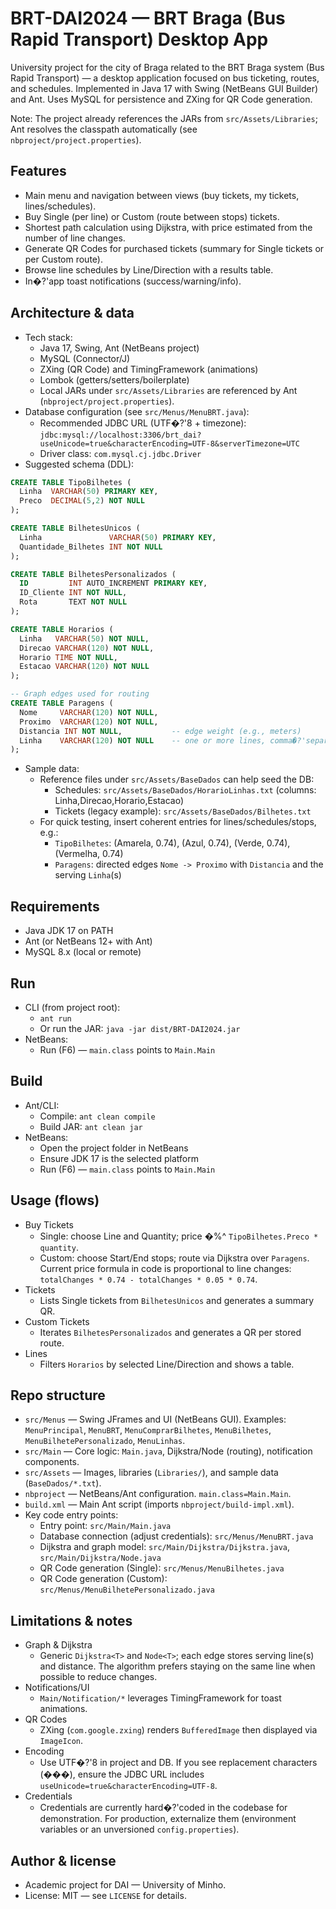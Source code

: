 # BRT-DAI2024 — BRT Braga (Bus Rapid Transport) Desktop App

University project for the city of Braga related to the BRT Braga system (Bus Rapid Transport) — a desktop application focused on bus ticketing, routes, and schedules.
Implemented in Java 17 with Swing (NetBeans GUI Builder) and Ant. Uses MySQL for persistence and ZXing for QR Code generation.

Note: The project already references the JARs from `src/Assets/Libraries`; Ant resolves the classpath automatically (see `nbproject/project.properties`).

## Features
- Main menu and navigation between views (buy tickets, my tickets, lines/schedules).
- Buy Single (per line) or Custom (route between stops) tickets.
- Shortest path calculation using Dijkstra, with price estimated from the number of line changes.
- Generate QR Codes for purchased tickets (summary for Single tickets or per Custom route).
- Browse line schedules by Line/Direction with a results table.
- In�?'app toast notifications (success/warning/info).

## Architecture & data
- Tech stack:
  - Java 17, Swing, Ant (NetBeans project)
  - MySQL (Connector/J)
  - ZXing (QR Code) and TimingFramework (animations)
  - Lombok (getters/setters/boilerplate)
  - Local JARs under `src/Assets/Libraries` are referenced by Ant (`nbproject/project.properties`).
- Database configuration (see `src/Menus/MenuBRT.java`):
  - Recommended JDBC URL (UTF�?'8 + timezone):
    `jdbc:mysql://localhost:3306/brt_dai?useUnicode=true&characterEncoding=UTF-8&serverTimezone=UTC`
  - Driver class: `com.mysql.cj.jdbc.Driver`
- Suggested schema (DDL):
```sql
CREATE TABLE TipoBilhetes (
  Linha  VARCHAR(50) PRIMARY KEY,
  Preco  DECIMAL(5,2) NOT NULL
);

CREATE TABLE BilhetesUnicos (
  Linha               VARCHAR(50) PRIMARY KEY,
  Quantidade_Bilhetes INT NOT NULL
);

CREATE TABLE BilhetesPersonalizados (
  ID         INT AUTO_INCREMENT PRIMARY KEY,
  ID_Cliente INT NOT NULL,
  Rota       TEXT NOT NULL
);

CREATE TABLE Horarios (
  Linha   VARCHAR(50) NOT NULL,
  Direcao VARCHAR(120) NOT NULL,
  Horario TIME NOT NULL,
  Estacao VARCHAR(120) NOT NULL
);

-- Graph edges used for routing
CREATE TABLE Paragens (
  Nome     VARCHAR(120) NOT NULL,
  Proximo  VARCHAR(120) NOT NULL,
  Distancia INT NOT NULL,           -- edge weight (e.g., meters)
  Linha    VARCHAR(120) NOT NULL    -- one or more lines, comma�?'separated
);
```
- Sample data:
  - Reference files under `src/Assets/BaseDados` can help seed the DB:
    - Schedules: `src/Assets/BaseDados/HorarioLinhas.txt` (columns: Linha,Direcao,Horario,Estacao)
    - Tickets (legacy example): `src/Assets/BaseDados/Bilhetes.txt`
  - For quick testing, insert coherent entries for lines/schedules/stops, e.g.:
    - `TipoBilhetes`: (Amarela, 0.74), (Azul, 0.74), (Verde, 0.74), (Vermelha, 0.74)
    - `Paragens`: directed edges `Nome -> Proximo` with `Distancia` and the serving `Linha`(s)

## Requirements
- Java JDK 17 on PATH
- Ant (or NetBeans 12+ with Ant)
- MySQL 8.x (local or remote)

## Run
- CLI (from project root):
  - `ant run`
  - Or run the JAR: `java -jar dist/BRT-DAI2024.jar`
- NetBeans:
  - Run (F6) — `main.class` points to `Main.Main`

## Build
- Ant/CLI:
  - Compile: `ant clean compile`
  - Build JAR: `ant clean jar`
- NetBeans:
  - Open the project folder in NetBeans
  - Ensure JDK 17 is the selected platform
  - Run (F6) — `main.class` points to `Main.Main`

## Usage (flows)
- Buy Tickets
  - Single: choose Line and Quantity; price �%^ `TipoBilhetes.Preco * quantity`.
  - Custom: choose Start/End stops; route via Dijkstra over `Paragens`. Current price formula in code is proportional to line changes: `totalChanges * 0.74 - totalChanges * 0.05 * 0.74`.
- Tickets
  - Lists Single tickets from `BilhetesUnicos` and generates a summary QR.
- Custom Tickets
  - Iterates `BilhetesPersonalizados` and generates a QR per stored route.
- Lines
  - Filters `Horarios` by selected Line/Direction and shows a table.

## Repo structure
- `src/Menus` — Swing JFrames and UI (NetBeans GUI). Examples: `MenuPrincipal`, `MenuBRT`, `MenuComprarBilhetes`, `MenuBilhetes`, `MenuBilhetePersonalizado`, `MenuLinhas`.
- `src/Main` — Core logic: `Main.java`, Dijkstra/Node (routing), notification components.
- `src/Assets` — Images, libraries (`Libraries/`), and sample data (`BaseDados/*.txt`).
- `nbproject` — NetBeans/Ant configuration. `main.class=Main.Main`.
- `build.xml` — Main Ant script (imports `nbproject/build-impl.xml`).
- Key code entry points:
  - Entry point: `src/Main/Main.java`
  - Database connection (adjust credentials): `src/Menus/MenuBRT.java`
  - Dijkstra and graph model: `src/Main/Dijkstra/Dijkstra.java`, `src/Main/Dijkstra/Node.java`
  - QR Code generation (Single): `src/Menus/MenuBilhetes.java`
  - QR Code generation (Custom): `src/Menus/MenuBilhetePersonalizado.java`

## Limitations & notes
- Graph & Dijkstra
  - Generic `Dijkstra<T>` and `Node<T>`; each edge stores serving line(s) and distance. The algorithm prefers staying on the same line when possible to reduce changes.
- Notifications/UI
  - `Main/Notification/*` leverages TimingFramework for toast animations.
- QR Codes
  - ZXing (`com.google.zxing`) renders `BufferedImage` then displayed via `ImageIcon`.
- Encoding
  - Use UTF�?'8 in project and DB. If you see replacement characters (���), ensure the JDBC URL includes `useUnicode=true&characterEncoding=UTF-8`.
- Credentials
  - Credentials are currently hard�?'coded in the codebase for demonstration. For production, externalize them (environment variables or an unversioned `config.properties`).

## Author & license
- Academic project for DAI — University of Minho.
- License: MIT — see `LICENSE` for details.

